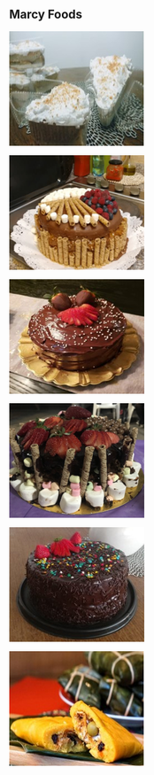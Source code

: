 
## Marcy Foods

![](src/assets/img/bienmesabe.jpg)

![](src/assets/img/torta1.png)

![](src/assets/img/torta2.jpg)

![](src/assets/img/torta3.png)

![](src/assets/img/torta4.jpg)

![](src/assets/img/hallaca1.jpg)
